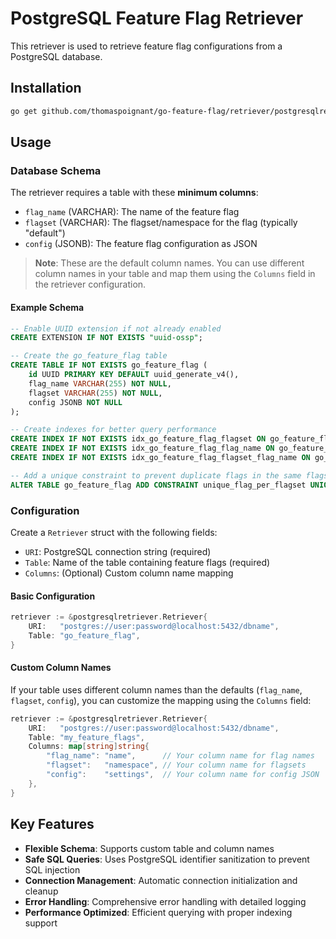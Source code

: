 # PostgreSQL Feature Flag Retriever

This retriever is used to retrieve feature flag configurations from a PostgreSQL database.

## Installation

```bash
go get github.com/thomaspoignant/go-feature-flag/retriever/postgresqlretriever
```

## Usage

### Database Schema

The retriever requires a table with these **minimum columns**:

- `flag_name` (VARCHAR): The name of the feature flag
- `flagset` (VARCHAR): The flagset/namespace for the flag (typically "default")
- `config` (JSONB): The feature flag configuration as JSON

> **Note**: These are the default column names. You can use different column names in your table and map them using the `Columns` field in the retriever configuration.

#### Example Schema

```sql
-- Enable UUID extension if not already enabled
CREATE EXTENSION IF NOT EXISTS "uuid-ossp";

-- Create the go_feature_flag table
CREATE TABLE IF NOT EXISTS go_feature_flag (
    id UUID PRIMARY KEY DEFAULT uuid_generate_v4(),
    flag_name VARCHAR(255) NOT NULL,
    flagset VARCHAR(255) NOT NULL,
    config JSONB NOT NULL
);

-- Create indexes for better query performance
CREATE INDEX IF NOT EXISTS idx_go_feature_flag_flagset ON go_feature_flag(flagset);
CREATE INDEX IF NOT EXISTS idx_go_feature_flag_flag_name ON go_feature_flag(flag_name);
CREATE INDEX IF NOT EXISTS idx_go_feature_flag_flagset_flag_name ON go_feature_flag(flagset, flag_name);

-- Add a unique constraint to prevent duplicate flags in the same flagset
ALTER TABLE go_feature_flag ADD CONSTRAINT unique_flag_per_flagset UNIQUE (flag_name, flagset);
```

### Configuration

Create a `Retriever` struct with the following fields:

- `URI`: PostgreSQL connection string (required)
- `Table`: Name of the table containing feature flags (required)
- `Columns`: (Optional) Custom column name mapping

#### Basic Configuration

```go
retriever := &postgresqlretriever.Retriever{
    URI:   "postgres://user:password@localhost:5432/dbname",
    Table: "go_feature_flag",
}
```

#### Custom Column Names

If your table uses different column names than the defaults (`flag_name`, `flagset`, `config`), you can customize the mapping using the `Columns` field:

```go
retriever := &postgresqlretriever.Retriever{
    URI:   "postgres://user:password@localhost:5432/dbname",
    Table: "my_feature_flags",
    Columns: map[string]string{
        "flag_name": "name",      // Your column name for flag names
        "flagset":   "namespace", // Your column name for flagsets
        "config":    "settings",  // Your column name for config JSON
    },
}
```

## Key Features

- **Flexible Schema**: Supports custom table and column names
- **Safe SQL Queries**: Uses PostgreSQL identifier sanitization to prevent SQL injection
- **Connection Management**: Automatic connection initialization and cleanup
- **Error Handling**: Comprehensive error handling with detailed logging
- **Performance Optimized**: Efficient querying with proper indexing support
